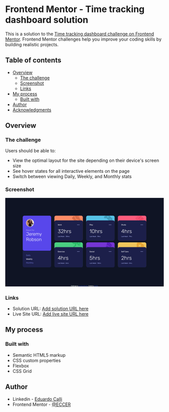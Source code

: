 # Frontend Mentor - Time tracking dashboard solution

This is a solution to the [Time tracking dashboard challenge on Frontend Mentor](https://www.frontendmentor.io/challenges/time-tracking-dashboard-UIQ7167Jw). Frontend Mentor challenges help you improve your coding skills by building realistic projects. 

## Table of contents

- [Overview](#overview)
  - [The challenge](#the-challenge)
  - [Screenshot](#screenshot)
  - [Links](#links)
- [My process](#my-process)
  - [Built with](#built-with)
- [Author](#author)
- [Acknowledgments](#acknowledgments)

## Overview

### The challenge

Users should be able to:

- View the optimal layout for the site depending on their device's screen size
- See hover states for all interactive elements on the page
- Switch between viewing Daily, Weekly, and Monthly stats

### Screenshot

![](./screenshot.png)

### Links

- Solution URL: [Add solution URL here](https://github.com/ECCER/time-tracking-dashboard)
- Live Site URL: [Add live site URL here](https://time-tracking-dashboard-eccer.vercel.app/)

## My process

### Built with

- Semantic HTML5 markup
- CSS custom properties
- Flexbox
- CSS Grid

## Author

- Linkedin - [Eduardo Calli](https://www.linkedin.com/in/edu-callm/)
- Frontend Mentor - [@ECCER](https://www.frontendmentor.io/profile/ECCER)